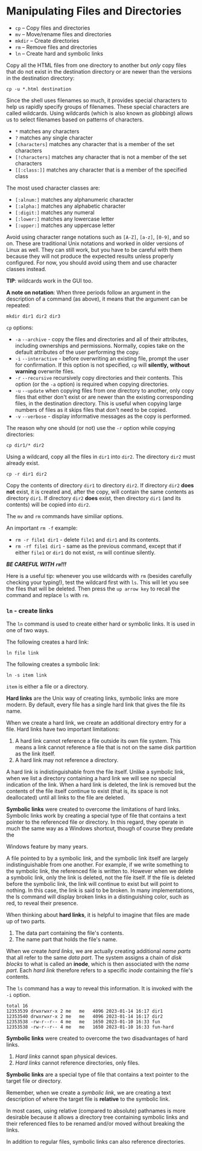 # Manipulating Files and Directories

- `cp` – Copy files and directories
- `mv` – Move/rename files and directories
- `mkdir` – Create directories
- `rm` – Remove files and directories
- `ln` – Create hard and symbolic links

Copy all the HTML files from one directory to another but *only* copy files
that do not exist in the destination directory or are newer than the versions
in the destination directory:

``` 
cp -u *.html destination 
```

Since the shell uses filenames so much, it provides special characters to help
us rapidly specify groups of filenames. These special characters are called
wildcards. Using wildcards (which is also known as *globbing*) allows us to
select filenames based on patterns of characters. 

- `*` matches any characters
- `?` matches any single character
- `[characters]` matches any character that is a member of the set characters
- `[!characters]` matches any character that is not a member of the set
characters
- `[[:class:]]` matches any character that is a member of the specified class

The most used character classes are:

- `[:alnum:]` matches any alphanumeric character
- `[:alpha:]` matches any alphabetic character
- `[:digit:]` matches any numeral 
- `[:lower:]` matches any lowercase letter
- `[:upper:]` matches any uppercase letter

Avoid using character range notations such as `[A-Z]`, `[a-z]`, `[0-9]`, and so
on. These are traditional Unix notations and worked in older versions of Linux
as well. They can still work, but you have to be careful with them because they
will not produce the expected results unless properly configured. For now, you
should avoid using them and use character classes instead. 

**TIP**: wildcards work in the GUI too.

**A note on notation**: When three periods follow an argument in the
description of a command (as above), it means that the argument can be
repeated:

``` 
mkdir dir1 dir2 dir3 
```

`cp` options:

- `-a` `--archive` - copy the files and directories and all of their
attributes, including ownerships and permissions. Normally, copies take on the
default attributes of the user performing the copy. 
- `-i` `--interactive` - before overwriting an existing file, prompt the user
for confirmation. If this option is not specified, `cp` will **silently,**
**without warning** overwrite files.
- `-r` `--recursive` recursively copy directories and their contents. This
option (or the `-a` option) is required when copying directories.
- `-u` `--update` when copying files from one directory to another, only copy
files that either don't exist or are newer than the existing corresponding
files, in the destination directory. This is useful when copying large numbers
of files as it skips files that don't need to be copied.
- `-v` `--verbose` - display informative messages as the copy is performed.

The reason why one should (or not) use the `-r` option while copying
directories:

``` 
cp dir1/* dir2 
```

Using a wildcard, copy all the files in `dir1` into `dir2`. The directory
`dir2` must already exist.

``` 
cp -r dir1 dir2
```

Copy the contents of directory `dir1` to directory `dir2`. If directory `dir2`
**does not** exist, it is created and, after the copy, will contain the same
contents as directory `dir1`. If directory `dir2` **does** exist, then
directory `dir1` (and its contents) will be copied into `dir2`.

The `mv` and `rm` commands have similiar options.

An important `rm -f` example:

- `rm -r file1 dir1` - delete `file1` and `dir1` and its contents.
- `rm -rf file1 dir1` - same as the previous command, except that if either
`file1` or `dir1` do not exist, `rm` will continue silently.

***BE CAREFUL WITH `rm`!!!***

Here is a useful tip: whenever you use wildcards with `rm` (besides carefully
checking your typing!), test the wildcard first with `ls`. This will let you
see the files that will be deleted. Then press the `up arrow key` to recall the
command and replace `ls` with `rm`.

### `ln` - create links

The `ln` command is used to create either hard or symbolic links. It is used in
one of two ways. 

The following creates a hard link:

``` 
ln file link 
```

The following creates a symbolic link:

``` 
ln -s item link 
```

`item` is either a file or a directory.

**Hard links** are the Unix way of creating links, symbolic links are more
modern. By default, every file has a single hard link that gives the file its
name. 

When we create a hard link, we create an additional directory entry for a file.
Hard links have two important limitations:

1. A hard link cannot reference a file outside its own file system. This means
a link cannot reference a file that is not on the same disk partition as the
link itself.
2. A hard link may not reference a directory.

A hard link is indistinguishable from the file itself. Unlike a symbolic link,
when we list a directory containing a hard link we will see no special
indication of the link. When a hard link is deleted, the link is removed but
the contents of the file itself continue to exist (that is, its space is not
deallocated) until all links to the file are deleted. 

**Symbolic links** were created to overcome the limitations of hard links.
Symbolic links work by creating a special type of file that contains a text
pointer to the referenced file or directory. In this regard, they operate in
much the same way as a Windows shortcut, though of course they predate the

Windows feature by many years.

A file pointed to by a symbolic link, and the symbolic link itself are largely
indistinguishable from one another. For example, if we write something to the
symbolic link, the referenced file is written to. However when we delete a
symbolic link, only the link is deleted, not the file itself. If the file is
deleted before the symbolic link, the link will continue to exist but will
point to nothing. In this case, the link is said to be broken. In many
implementations, the ls command will display broken links in a distinguishing
color, such as red, to reveal their presence.

When thinking about **hard links**, it is helpful to imagine that files are
made up of two parts.

1. The data part containing the file's contents.
2. The name part that holds the file's name.

When we create *hard links*, we are actually creating additional *name parts*
that all refer to the same *data part*. The system assigns a chain of *disk
blocks* to what is called an **inode**, which is then associated with the *name
part*. Each *hard link* therefore refers to a specific *inode* containing the
file's contents.

The `ls` command has a way to reveal this information. It is invoked with the
`-i` option.

```
total 16
12353539 drwxrwxr-x 2 me   me   4096 2023-01-14 16:17 dir1
12353540 drwxrwxr-x 2 me   me   4096 2023-01-14 16:17 dir2
12353538 -rw-r--r-- 4 me   me   1650 2023-01-10 16:33 fun
12353538 -rw-r--r-- 4 me   me   1650 2023-01-10 16:33 fun-hard
```

**Symbolic links** were created to overcome the two disadvantages of hard
links.

1. *Hard links* cannot span physical devices.
2. *Hard links* cannot reference directories, only files.

**Symbolic links** are a special type of file that contains a text pointer to
the target file or directory.

Remember, when we create a *symbolic link*, we are creating a text description
of where the target file is **relative** to the symbolic link.

In most cases, using relative (compared to absolute) pathnames is more
desirable because it allows a directory tree containing symbolic links and
their referenced files to be renamed and/or moved without breaking the links.

In addition to regular files, symbolic links can also reference directories.
